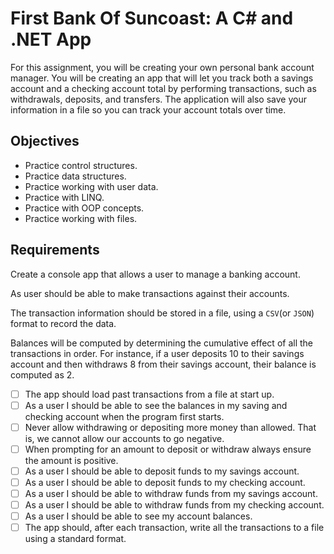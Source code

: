 # First Bank Of Suncoast: A C# and .NET App
For this assignment, you will be creating your own personal bank account manager. You will be creating an app that will let you track both a savings account and a checking account total by performing transactions, such as withdrawals, deposits, and transfers. The application will also save your information in a file so you can track your account totals over time.

## Objectives

- Practice control structures.
- Practice data structures.
- Practice working with user data.
- Practice with LINQ.
- Practice with OOP concepts.
- Practice working with files.

## Requirements

Create a console app that allows a user to manage a banking account.

As user should be able to make transactions against their accounts.

The transaction information should be stored in a file, using a `CSV`(or `JSON`) format to record the data.

Balances will be computed by determining the cumulative effect of all the transactions in order. For instance, if a user deposits 10 to their savings account and then withdraws 8 from their savings account, their balance is computed as 2.

- [ ] The app should load past transactions from a file at start up.
- [ ] As a user I should be able to see the balances in my saving and checking account when the program first starts.
- [ ] Never allow withdrawing or depositing more money than allowed. That is, we cannot allow our accounts to go negative.
- [ ] When prompting for an amount to deposit or withdraw always ensure the amount is positive.
- [ ] As a user I should be able to deposit funds to my savings account.
- [ ] As a user I should be able to deposit funds to my checking account.
- [ ] As a user I should be able to withdraw funds from my savings account.
- [ ] As a user I should be able to withdraw funds from my checking account.
- [ ] As a user I should be able to see my account balances.
- [ ] The app should, after each transaction, write all the transactions to a file using a standard format.
